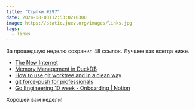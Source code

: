 ```yaml
---
title: "Ссылки #297"
date: 2024-08-03T12:53:02+0300
image: https://static.juev.org/images/links.jpg
tags: 
  - links
---
```


За прошедшую неделю сохранил 48 ссылок. Лучшее как всегда ниже.

- [The New Internet](https://tailscale.com/blog/new-internet)
- [Memory Management in DuckDB](https://duckdb.org/2024/07/09/memory-management.html)
- [How to use git worktree and in a clean way](https://morgan.cugerone.com/blog/how-to-use-git-worktree-and-in-a-clean-way/)
- [git force-push for professionals](https://evilcookie.de/git-force-push-for-professionals.html)
- [Go Engineering 10 week - Onboarding | Notion](https://stream-wiki.notion.site/625363c8c3684753b7f2b7d829bcd67a)

Хорошей вам недели!
